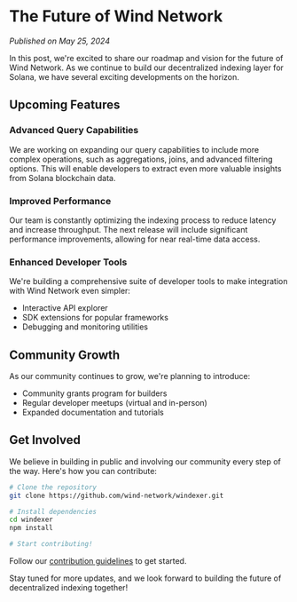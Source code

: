 # The Future of Wind Network

*Published on May 25, 2024*

In this post, we're excited to share our roadmap and vision for the future of Wind Network. As we continue to build our decentralized indexing layer for Solana, we have several exciting developments on the horizon.

## Upcoming Features

### Advanced Query Capabilities

We are working on expanding our query capabilities to include more complex operations, such as aggregations, joins, and advanced filtering options. This will enable developers to extract even more valuable insights from Solana blockchain data.

### Improved Performance

Our team is constantly optimizing the indexing process to reduce latency and increase throughput. The next release will include significant performance improvements, allowing for near real-time data access.

### Enhanced Developer Tools

We're building a comprehensive suite of developer tools to make integration with Wind Network even simpler:

- Interactive API explorer
- SDK extensions for popular frameworks
- Debugging and monitoring utilities

## Community Growth

As our community continues to grow, we're planning to introduce:

- Community grants program for builders
- Regular developer meetups (virtual and in-person)
- Expanded documentation and tutorials

## Get Involved

We believe in building in public and involving our community every step of the way. Here's how you can contribute:

```bash
# Clone the repository
git clone https://github.com/wind-network/windexer.git

# Install dependencies
cd windexer
npm install

# Start contributing!
```

Follow our [contribution guidelines](https://github.com/wind-network/windexer/blob/main/README.md) to get started.

Stay tuned for more updates, and we look forward to building the future of decentralized indexing together! 